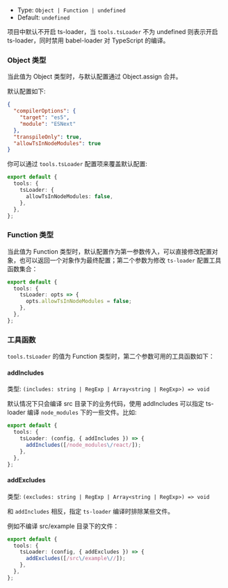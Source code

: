 - Type: `Object | Function | undefined`
- Default: `undefined`

项目中默认不开启 ts-loader，当 `tools.tsLoader` 不为 undefined 则表示开启 ts-loader，同时禁用 babel-loader 对 TypeScript 的编译。

### Object 类型

当此值为 Object 类型时，与默认配置通过 Object.assign 合并。

默认配置如下:

```json
{
  "compilerOptions": {
    "target": "es5",
    "module": "ESNext"
  },
  "transpileOnly": true,
  "allowTsInNodeModules": true
}
```

你可以通过 `tools.tsLoader` 配置项来覆盖默认配置:

```ts
export default {
  tools: {
    tsLoader: {
      allowTsInNodeModules: false,
    },
  },
};
```

### Function 类型

当此值为 Function 类型时，默认配置作为第一参数传入，可以直接修改配置对象，也可以返回一个对象作为最终配置；第二个参数为修改 `ts-loader` 配置工具函数集合：

```ts
export default {
  tools: {
    tsLoader: opts => {
      opts.allowTsInNodeModules = false;
    },
  },
};
```

### 工具函数

`tools.tsLoader` 的值为 Function 类型时，第二个参数可用的工具函数如下：

#### addIncludes

类型: `(includes: string | RegExp | Array<string | RegExp>) => void`

默认情况下只会编译 src 目录下的业务代码，使用 addIncludes 可以指定 ts-loader 编译 `node_modules` 下的一些文件。比如:

```ts
export default {
  tools: {
    tsLoader: (config, { addIncludes }) => {
      addIncludes([/node_modules\/react/]);
    },
  },
};
```

#### addExcludes

类型: `(excludes: string | RegExp | Array<string | RegExp>) => void`

和 `addIncludes` 相反，指定 `ts-loader` 编译时排除某些文件。

例如不编译 src/example 目录下的文件：

```ts
export default {
  tools: {
    tsLoader: (config, { addExcludes }) => {
      addExcludes([/src\/example\//]);
    },
  },
};
```
